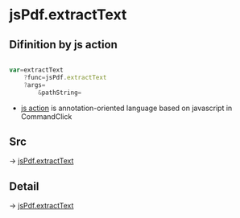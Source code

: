 # jsPdf.extractText

## Difinition by js action

```js.js

var=extractText
	?func=jsPdf.extractText
	?args=
		&pathString=
```

- [js action](#) is annotation-oriented language based on javascript in CommandClick

## Src

-> [jsPdf.extractText](https://github.com/puutaro/CommandClick/blob/master/app/src/main/java/com/puutaro/commandclick/fragment_lib/terminal_fragment/js_interface/JsPdf.kt#L26)

## Detail

-> [jsPdf.extractText](https://github.com/puutaro/CommandClick/blob/master/md/developer/js_interface/details/JsPdf/extractText.md)
